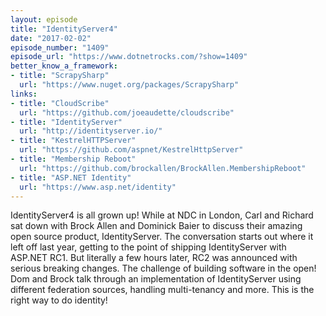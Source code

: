 ```yaml
---
layout: episode
title: "IdentityServer4"
date: "2017-02-02"
episode_number: "1409"
episode_url: "https://www.dotnetrocks.com/?show=1409"
better_know_a_framework:
- title: "ScrapySharp"
  url: "https://www.nuget.org/packages/ScrapySharp"
links:
- title: "CloudScribe"
  url: "https://github.com/joeaudette/cloudscribe"
- title: "IdentityServer"
  url: "http://identityserver.io/"
- title: "KestrelHTTPServer"
  url: "https://github.com/aspnet/KestrelHttpServer"
- title: "Membership Reboot"
  url: "https://github.com/brockallen/BrockAllen.MembershipReboot"
- title: "ASP.NET Identity"
  url: "https://www.asp.net/identity"
---
```


IdentityServer4 is all grown up! While at NDC in London, Carl and Richard sat down with Brock Allen and Dominick Baier to discuss their amazing open source product, IdentityServer. The conversation starts out where it left off last year, getting to the point of shipping IdentityServer with ASP.NET RC1. But literally a few hours later, RC2 was announced with serious breaking changes. The challenge of building software in the open! Dom and Brock talk through an implementation of IdentityServer using different federation sources, handling multi-tenancy and more. This is the right way to do identity!
